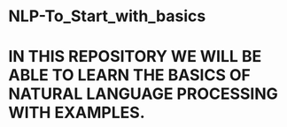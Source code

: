 # NLP-To_Start_with_basics

# IN THIS REPOSITORY WE WILL BE ABLE TO LEARN THE BASICS OF NATURAL LANGUAGE PROCESSING WITH EXAMPLES.
